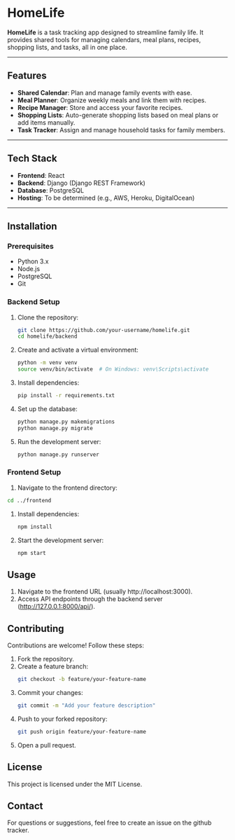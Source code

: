 # HomeLife

**HomeLife** is a task tracking app designed to streamline family life. It provides shared tools for managing calendars, meal plans, recipes, shopping lists, and tasks, all in one place.

---

## Features

- **Shared Calendar**: Plan and manage family events with ease.
- **Meal Planner**: Organize weekly meals and link them with recipes.
- **Recipe Manager**: Store and access your favorite recipes.
- **Shopping Lists**: Auto-generate shopping lists based on meal plans or add items manually.
- **Task Tracker**: Assign and manage household tasks for family members.

---

## Tech Stack

- **Frontend**: React
- **Backend**: Django (Django REST Framework)
- **Database**: PostgreSQL
- **Hosting**: To be determined (e.g., AWS, Heroku, DigitalOcean)

---

## Installation

### Prerequisites
- Python 3.x
- Node.js
- PostgreSQL
- Git

### Backend Setup
1. Clone the repository:
   ```bash
   git clone https://github.com/your-username/homelife.git
   cd homelife/backend
   ```

2. Create and activate a virtual environment:
   ```bash
   python -m venv venv
   source venv/bin/activate  # On Windows: venv\Scripts\activate
   ```
3. Install dependencies:
   ```bash
   pip install -r requirements.txt
   ```
4. Set up the database:
   ```bash
   python manage.py makemigrations
   python manage.py migrate
   ```
1. Run the development server:
   ```bash
   python manage.py runserver
   ```

### Frontend Setup

1.  Navigate to the frontend directory:
   ```bash
   cd ../frontend
   ```
1. Install dependencies:
   ```bash
   npm install
   ```
1. Start the development server:
   ```bash
   npm start
   ```

## Usage

1. Navigate to the frontend URL (usually http://localhost:3000).
2. Access API endpoints through the backend server (http://127.0.0.1:8000/api/).

## Contributing

Contributions are welcome! Follow these steps:

1. Fork the repository.
1. Create a feature branch:
   ```bash
   git checkout -b feature/your-feature-name
   ```
1. Commit your changes:
   ```bash
   git commit -m "Add your feature description"
   ```
1. Push to your forked repository:
   ```bash
   git push origin feature/your-feature-name
   ```
1. Open a pull request.

## License
This project is licensed under the MIT License.

## Contact
For questions or suggestions, feel free to create an issue on the github tracker.

